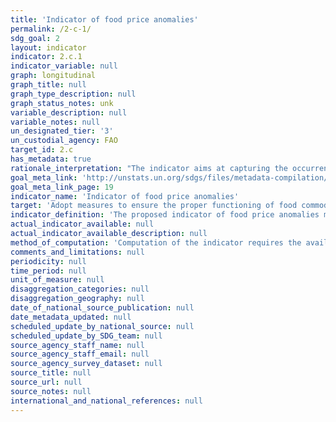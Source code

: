 ```yaml
---
title: 'Indicator of food price anomalies'
permalink: /2-c-1/
sdg_goal: 2
layout: indicator
indicator: 2.c.1
indicator_variable: null
graph: longitudinal
graph_title: null
graph_type_description: null
graph_status_notes: unk
variable_description: null
variable_notes: null
un_designated_tier: '3'
un_custodial_agency: FAO
target_id: 2.c
has_metadata: true
rationale_interpretation: "The indicator aims at capturing the occurrence of episodes of abrupt price increases that could be indicative of malfunctioning food commodity markets, and as such can be used to monitor the \"proper functioning\" of food markets, as expressed by the Target.\n Evidence from existing historic price series will need to be evaluated, on a case-by-case basis to determine which price series are more relevant in each country.\n As this is a \"means of implementation\" indicator, there should be no need to set baseline values and numerical targets to be achieved by 2030, but only to report it."
goal_meta_link: 'http://unstats.un.org/sdgs/files/metadata-compilation/Metadata-Goal-2.pdf'
goal_meta_link_page: 19
indicator_name: 'Indicator of food price anomalies'
target: 'Adopt measures to ensure the proper functioning of food commodity markets and their derivatives and facilitate timely access to market information, including on food reserves, in order to help limit extreme food price volatility.'
indicator_definition: 'The proposed indicator of food price anomalies measures the number of "Price Anomalies" that occur on a given food commodity price series over a given period of time.ConceptsThe volatility of a given food commodity price series is measured through the quarterly and annual Compound Growth Rates (CGR), of the monthly price level. The mean and standard deviation of the observed historic CGR values define what is considered to be "normal"volatility for the particular price series being considered. A "Price Anomaly" is then defined as the recording, in a given month, of a CGR that is greater than the historic mean CGR for that month by one standard deviation or more.'
actual_indicator_available: null
actual_indicator_available_description: null
method_of_computation: 'Computation of the indicator requires the availability of a series of monthly prices and involves three steps. Step 1. Calculating the quarterly and annual compound growth rates. A CGR is the growth rate in a time series over a certain amount of time. It is computed as [see report]. A quarterly CGR (CQGR) is calculated by considering periods of three months between ____ and __0, while an annual CGR (CAGR) is calculated by considering a period of 12 months. The importance to consider both CQGR and CAGR derives from the need to take into account the presence of marked seasonal variability in many agricultural prices, with prices growing more or less steadily over the year from their minimum, occurring at harvest period. Step 2. Calculating the weighted average and standard deviation of both CQGR and CAGR. The historic distributions of CGRs are characterized by the mean and the standard deviation of past CGR values. A different distribution of CGRs is computed per each calendar month. Time weights are used to make sure that the more recent past has a higher weight in the calculation of the mean and standard deviation of the distribution of CGRs, so that more recent price dynamics are not overshadowed by past extreme events which could prevent the detection of significant market shocks on prices.  Step 4. Computing the indicator of price anomalies. First, the difference between the monthly CGR and the historic average CGR is computed for each month and then normalized with respect to the historic standard deviation. Based on the results, a price anomaly is recorded in each month for which the normalized difference is equal or greater than one. Then, the frequency of price anomalies is computed for both the quarterly and the annual CGRs and the final indicator of price anomalies for month t (________ ) is computed as a weighted average of the frequency of price anomalies in the quarterly CGR and the frequency of price anomalies based on the annual CGR. For further details, see Baquedano 2014 (2015?)'
comments_and_limitations: null
periodicity: null
time_period: null
unit_of_measure: null
disaggregation_categories: null
disaggregation_geography: null
date_of_national_source_publication: null
date_metadata_updated: null
scheduled_update_by_national_source: null
scheduled_update_by_SDG_team: null
source_agency_staff_name: null
source_agency_staff_email: null
source_agency_survey_dataset: null
source_title: null
source_url: null
source_notes: null
international_and_national_references: null
---
```

